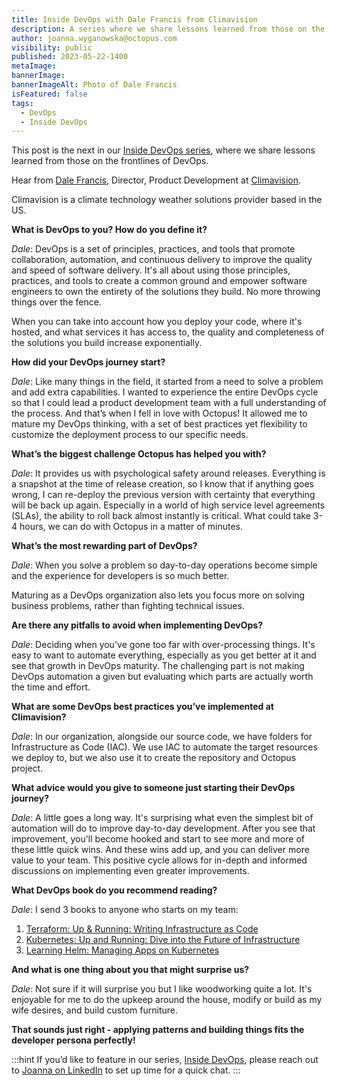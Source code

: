 ```yaml
---
title: Inside DevOps with Dale Francis from Climavision
description: A series where we share lessons learned from those on the frontlines of DevOps. This post features Dales Francis, Director, Product Development at Climavision.
author: joanna.wyganowska@octopus.com
visibility: public
published: 2023-05-22-1400
metaImage: 
bannerImage: 
bannerImageAlt: Photo of Dale Francis
isFeatured: false
tags: 
  - DevOps
  - Inside DevOps
---
```


This post is the next in our [Inside DevOps series](https://octopus.com/blog/tag/Inside%20DevOps), where we share lessons learned from those on the frontlines of DevOps.
  
Hear from [Dale Francis](https://www.linkedin.com/in/dale-francis-9147b2111/), Director, Product Development at [Climavision](https://climavision.com/).

Climavision is a climate technology weather solutions provider based in the US.

**What is DevOps to you? How do you define it?**

*Dale*: DevOps is a set of principles, practices, and tools that promote collaboration, automation, and continuous delivery to improve the quality and speed of software delivery. It's all about using those principles, practices, and tools to create a common ground and empower software engineers to own the entirety of the solutions they build. No more throwing things over the fence.

When you can take into account how you deploy your code, where it's hosted, and what services it has access to, the quality and completeness of the solutions you build increase exponentially.

**How did your DevOps journey start?**

*Dale*: Like many things in the field, it started from a need to solve a problem and add extra capabilities. I wanted to experience the entire DevOps cycle so that I could lead a product development team with a full understanding of the process. And that’s when I fell in love with Octopus! It allowed me to mature my DevOps thinking, with a set of best practices yet flexibility to customize the deployment process to our specific needs.

**What’s the biggest challenge Octopus has helped you with?**

*Dale*: It provides us with psychological safety around releases. Everything is a snapshot at the time of release creation, so I know that if anything goes wrong, I can re-deploy the previous version with certainty that everything will be back up again. Especially in a world of high service level agreements (SLAs), the ability to roll back almost instantly is critical. What could take 3-4 hours, we can do with Octopus in a matter of minutes.

**What’s the most rewarding part of DevOps?**

*Dale*: When you solve a problem so day-to-day operations become simple and the experience for developers is so much better. 

Maturing as a DevOps organization also lets you focus more on solving business problems, rather than fighting technical issues.

**Are there any pitfalls to avoid when implementing DevOps?**

*Dale*: Deciding when you've gone too far with over-processing things. It's easy to want to automate everything, especially as you get better at it and see that growth in DevOps maturity. The challenging part is not making DevOps automation a given but evaluating which parts are actually worth the time and effort.

**What are some DevOps best practices you’ve implemented at Climavision?**

*Dale*: In our organization, alongside our source code, we have folders for Infrastructure as Code (IAC). We use IAC to automate the target resources we deploy to, but we also use it to create the repository and Octopus project.

**What advice would you give to someone just starting their DevOps journey?**

*Dale*: A little goes a long way. It's surprising what even the simplest bit of automation will do to improve day-to-day development. After you see that improvement, you'll become hooked and start to see more and more of these little quick wins. And these wins add up, and you can deliver more value to your team. This positive cycle allows for in-depth and informed discussions on implementing even greater improvements.

**What DevOps book do you recommend reading?**

*Dale*: I send 3 books to anyone who starts on my team:

1. [Terraform: Up & Running: Writing Infrastructure as Code](https://www.amazon.com/gp/product/1492046906)
1. [Kubernetes: Up and Running: Dive into the Future of Infrastructure](https://www.amazon.com/gp/product/1492046531) 
1. [Learning Helm: Managing Apps on Kubernetes](https://www.amazon.com/gp/product/1492083658)

**And what is one thing about you that might surprise us?**

*Dale*: Not sure if it will surprise you but I like woodworking quite a lot. It's enjoyable for me to do the upkeep around the house, modify or build as my wife desires, and build custom furniture.

**That sounds just right - applying patterns and building things fits the developer persona perfectly!**


:::hint
If you’d like to feature in our series, [Inside DevOps](https://octopus.com/blog/tag/Inside%20DevOps), please reach out to [Joanna on LinkedIn](https://www.linkedin.com/in/joannawyganowska/) to set up time for a quick chat.
:::